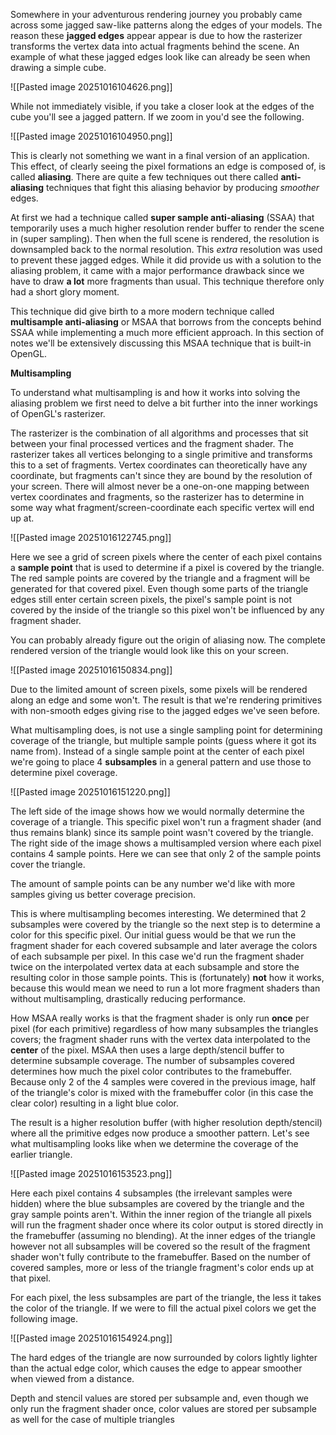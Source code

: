
Somewhere in your adventurous rendering journey you probably came across some jagged saw-like patterns along the edges of your models. The reason these **jagged edges** appear appear is due to how the rasterizer transforms the vertex data into actual fragments behind the scene. An example of what these jagged edges look like can already be seen when drawing a simple cube. 

![[Pasted image 20251016104626.png]]

While not immediately visible, if you take a closer look at the edges of the cube you'll see a jagged pattern. If we zoom in you'd see the following.

![[Pasted image 20251016104950.png]]

This is clearly not something we want in a final version of an application. This effect, of clearly seeing the pixel formations an edge is composed of, is called **aliasing**. There are quite a few techniques out there called **anti-aliasing** techniques that fight this aliasing behavior by producing *smoother* edges. 

At first we had a technique called **super sample anti-aliasing** (SSAA) that temporarily uses a much higher resolution render buffer to render the scene in (super sampling). Then when the full scene is rendered, the resolution is downsampled back to the normal resolution. This *extra* resolution was used to prevent these jagged edges. While it did provide us with a solution to the aliasing problem, it came with a major performance drawback since we have to draw **a lot** more fragments than usual. This technique therefore only had a short glory moment. 

This technique did give birth to a more modern technique called **multisample anti-aliasing** or MSAA that borrows from the concepts behind SSAA while implementing a much more efficient approach. In this section of notes we'll be extensively discussing this MSAA technique that is built-in OpenGL. 

**Multisampling**

To understand what multisampling is and how it works into solving the aliasing problem we first need to delve a bit further into the inner workings of OpenGL's rasterizer. 

The rasterizer is the combination of all algorithms and processes that sit between your final processed vertices and the fragment shader. The rasterizer takes all vertices belonging to a single primitive and transforms this to a set of fragments. Vertex coordinates can theoretically have any coordinate, but fragments can't since they are bound by the resolution of your screen. There will almost never be a one-on-one mapping between vertex coordinates and fragments, so the rasterizer has to determine in some way what fragment/screen-coordinate each specific vertex will end up at. 

![[Pasted image 20251016122745.png]]

Here we see a grid of screen pixels where the center of each pixel contains a **sample point** that is used to determine if a pixel is covered by the triangle. The red sample points are covered by the triangle and a fragment will be generated for that covered pixel. Even though some parts of the triangle edges still enter certain screen pixels, the pixel's sample point is not covered by the inside of the triangle so this pixel won't be influenced by any fragment shader. 

You can probably already figure out the origin of aliasing now. The complete rendered version of the triangle would look like this on your screen. 

![[Pasted image 20251016150834.png]]

Due to the limited amount of screen pixels, some pixels will be rendered along an edge and some won't. The result is that we're rendering primitives with non-smooth edges giving rise to the jagged edges we've seen before. 

What multisampling does, is not use a single sampling point for determining coverage of the triangle, but multiple sample points (guess where it got its name from). Instead of a single sample point at the center of each pixel we're going to place 4 **subsamples** in a general pattern and use those to determine pixel coverage. 

![[Pasted image 20251016151220.png]]

The left side of the image shows how we would normally determine the coverage of a triangle. This specific pixel won't run a fragment shader (and thus remains blank) since its sample point wasn't covered by the triangle. The right side of the image shows a multisampled version where each pixel contains 4 sample points. Here we can see that only 2 of the sample points cover the triangle. 

The amount of sample points can be any number we'd like with more samples giving us better coverage precision. 

This is where multisampling becomes interesting. We determined that 2 subsamples were covered by the triangle so the next step is to determine a color for this specific pixel. Our initial guess would be that we run the fragment shader for each covered subsample and later average the colors of each subsample per pixel. In this case we'd run the fragment shader twice on the interpolated vertex data at each subsample and store the resulting color in those sample points. This is (fortunately) **not** how it works, because this would mean we need to run a lot more fragment shaders than without multisampling, drastically reducing performance. 

How MSAA really works is that the fragment shader is only run **once** per pixel (for each primitive) regardless of how many subsamples the triangles covers; the fragment shader runs with the vertex data interpolated to the **center** of the pixel. MSAA then uses a large depth/stencil buffer to determine subsample coverage. The number of subsamples covered determines how much the pixel color contributes to the framebuffer. Because only 2 of the 4 samples were covered in the previous image, half of the triangle's color is mixed with the framebuffer color (in this case the clear color) resulting in a light blue color. 

The result is a higher resolution buffer (with higher resolution depth/stencil) where all the primitive edges now produce a smoother pattern. Let's see what multisampling looks like when we determine the coverage of the earlier triangle. 

![[Pasted image 20251016153523.png]]

Here each pixel contains 4 subsamples (the irrelevant samples were hidden) where the blue subsamples are covered by the triangle and the gray sample points aren't. Within the inner region of the triangle all pixels will run the fragment shader once where its color output is stored directly in the framebuffer (assuming no blending). At the inner edges of the triangle however not all subsamples will be covered so the result of the fragment shader won't fully contribute to the framebuffer. Based on the number of covered samples, more or less of the triangle fragment's color ends up at that pixel. 

For each pixel, the less subsamples are part of the triangle, the less it takes the color of the triangle. If we were to fill the actual pixel colors we get the following image. 

![[Pasted image 20251016154924.png]]

The hard edges of the triangle are now surrounded by colors lightly lighter than the actual edge color, which causes the edge to appear smoother when viewed from a distance. 

Depth and stencil values are stored per subsample and, even though we only run the fragment shader once, color values are stored per subsample as well for the case of multiple triangles 